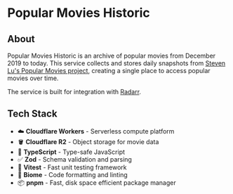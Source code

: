 # Popular Movies Historic

## About

Popular Movies Historic is an archive of popular movies from December 2019 to today. This service collects and stores daily snapshots from [Steven Lu's
Popular Movies project](https://github.com/sjlu/popular-movies), creating a single place to access popular movies over time.

The service is built for integration with [Radarr](https://radarr.video/).

## Tech Stack

- ☁️ **Cloudflare Workers** - Serverless compute platform
- 🪣 **Cloudflare R2** - Object storage for movie data
- 🔷 **TypeScript** - Type-safe JavaScript
- ✅ **Zod** - Schema validation and parsing
- 🧪 **Vitest** - Fast unit testing framework
- 🧹 **Biome** - Code formatting and linting
- 📦 **pnpm** - Fast, disk space efficient package manager
